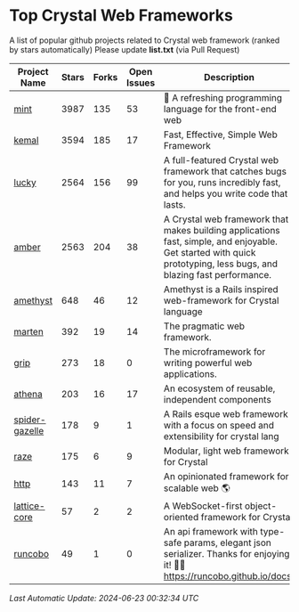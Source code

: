 # Top Crystal Web Frameworks

A list of popular github projects related to Crystal web framework (ranked by stars automatically)
Please update **list.txt** (via Pull Request)

| Project Name | Stars | Forks | Open Issues | Description | Last Commit |
| ------------ | ----- | ----- | ----------- | ----------- | ----------- |
| [mint](https://github.com/mint-lang/mint) |3987|135|53|:leaves: A refreshing programming language for the front-end web|2024-06-18T10:00:59Z|
| [kemal](https://github.com/kemalcr/kemal) |3594|185|17|Fast, Effective, Simple Web Framework|2024-05-16T17:36:02Z|
| [lucky](https://github.com/luckyframework/lucky) |2564|156|99|A full-featured Crystal web framework that catches bugs for you, runs incredibly fast, and helps you write code that lasts.|2024-06-15T20:16:27Z|
| [amber](https://github.com/amberframework/amber) |2563|204|38|A Crystal web framework that makes building applications fast, simple, and enjoyable. Get started with quick prototyping, less bugs, and blazing fast performance.|2023-11-25T01:17:47Z|
| [amethyst](https://github.com/amethyst-framework/amethyst) |648|46|12|Amethyst is a Rails inspired web-framework for Crystal language|2018-02-10T19:35:15Z|
| [marten](https://github.com/martenframework/marten) |392|19|14|The pragmatic web framework.|2024-06-22T21:53:17Z|
| [grip](https://github.com/grip-framework/grip) |273|18|0|The microframework for writing powerful web applications.|2024-05-12T07:01:29Z|
| [athena](https://github.com/athena-framework/athena) |203|16|17|An ecosystem of reusable, independent components|2024-06-22T03:33:09Z|
| [spider-gazelle](https://github.com/spider-gazelle/spider-gazelle) |178|9|1|A Rails esque web framework with a focus on speed and extensibility for crystal lang|2024-04-29T00:56:39Z|
| [raze](https://github.com/samueleaton/raze) |175|6|9|Modular, light web framework for Crystal|2021-01-02T01:20:01Z|
| [http](https://github.com/onyxframework/http) |143|11|7|An opinionated framework for scalable web 🌎|2019-08-13T09:00:30Z|
| [lattice-core](https://github.com/jasonl99/lattice-core) |57|2|2|A WebSocket-first object-oriented framework for Crystal|2017-03-31T23:57:57Z|
| [runcobo](https://github.com/runcobo/runcobo) |49|1|0|An api framework with type-safe params, elegant json serializer. Thanks for enjoying it! 👻👻 https://runcobo.github.io/docs/|2022-03-16T06:43:35Z|

*Last Automatic Update: 2024-06-23 00:32:34 UTC*